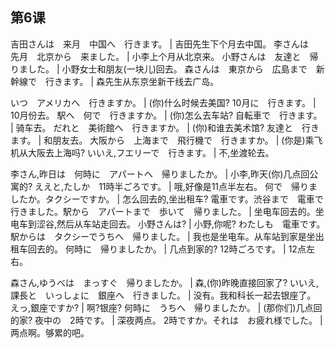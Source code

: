 ## 第6课

吉田さんは　来月　中国へ　行きます。  |  吉田先生下个月去中国。
李さんは　先月　北京から　来ました。  |  小李上个月从北京来。
小野さんは　友達と　帰りました。  |  小野女士和朋友(一块儿)回去。
森さんは　東京から　広島まで　新幹線で　行きます。  |  森先生从东京坐新干线去广岛。


いつ　アメリカへ　行きますか。  |  (你)什么时候去美国?
10月に　行きます。  |  10月份去。
駅へ　何で　行きますか。  |  (你)怎么去车站?
自転車で　行きます。  |  骑车去。
だれと　美術館へ　行きますか。  |  (你)和谁去美术馆?
友達と　行きます。  |  和朋友去。
大阪から　上海まで　飛行機で　行きますか。  |  (你是)乘飞机从大阪去上海吗?
いいえ,フエリーで　行きます。  |  不,坐渡轮去。


李さん,昨日は　何時に　アパートへ　帰りましたか。  |  小李,昨天(你)几点回公寓的?
ええと,たしか　11時半ごろです。  |  哦,好像是11点半左右。
何で　帰りましたか。タクシーですか。  |  怎么回去的,坐出租车?
電車です。渋谷まで　電車で　行きました。駅から　アパートまで　歩いて　帰りました。  |  坐电车回去的。坐电车到涩谷,然后从车站走回去。
小野さんは?  |  小野,你呢?
わたしも　電車です。駅からは　タクシーでうちへ　帰りました。  |  我也是坐电车。从车站到家是坐出租车回去的。
何時に　帰りましたか。  |  几点到家的?
12時ごろです。  |  12点左右。



森さん,ゆうべは　まっすぐ　帰りましたか。  |  森,(你)昨晚直接回家了?
いいえ,課長と　いっしょに　銀座へ　行きました。  |  没有。我和科长一起去银座了。
えっ,銀座ですか?  |  啊?银座?
何時に　うちへ　帰りましたか。  |  (那你们)几点回的家?
夜中の　2時です。  |  深夜两点。
2時ですか。それは　お疲れ様でした。  |  两点啊。够累的吧。
